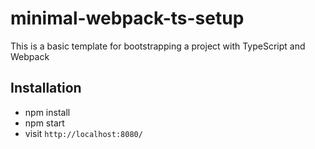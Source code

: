 # minimal-webpack-ts-setup

This is a basic template for bootstrapping a project with TypeScript and Webpack

## Installation

- npm install
- npm start
- visit `http://localhost:8080/`
